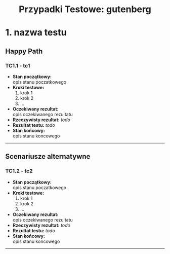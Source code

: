 
<h1 align="center">Przypadki Testowe: gutenberg</h1>



# 1. nazwa testu

## Happy Path

### TC1.1 - tc1

- **Stan początkowy:**  
  opis stanu poczatkowego
- **Kroki testowe:**
  1. krok 1
  2. krok 2
  3. ...
- **Oczekiwany rezultat:**  
  opis oczekiwanego rezultatu
- **Rzeczywisty rezultat:** *todo*
- **Rezultat testu:** *todo*
- **Stan końcowy:**  
  opis stanu koncowego

---

## Scenariusze alternatywne

### TC1.2 - tc2

- **Stan początkowy:**  
  opis stanu poczatkowego
- **Kroki testowe:**
  1. krok 1
  2. krok 2
  3. ...
- **Oczekiwany rezultat:**  
  opis oczekiwanego rezultatu
- **Rzeczywisty rezultat:** *todo*
- **Rezultat testu:** *todo*
- **Stan końcowy:**  
  opis stanu koncowego

---



